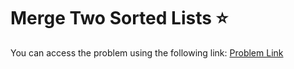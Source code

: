 # Merge Two Sorted Lists ⭐
You can access the problem using the following link: [Problem Link](https://leetcode.com/problems/merge-two-sorted-lists/description/)
